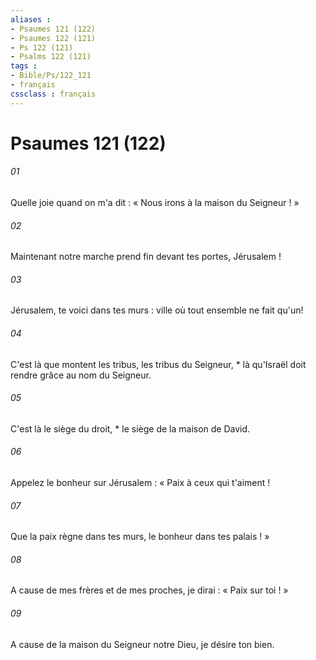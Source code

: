 ```yaml
---
aliases : 
- Psaumes 121 (122)
- Psaumes 122 (121)
- Ps 122 (121)
- Psalms 122 (121)
tags : 
- Bible/Ps/122_121
- français
cssclass : français
---
```


# Psaumes 121 (122)

###### 01
Quelle joie quand on m'a dit : « Nous irons à la maison du Seigneur ! »
###### 02
Maintenant notre marche prend fin devant tes portes, Jérusalem !
###### 03
Jérusalem, te voici dans tes murs : ville où tout ensemble ne fait qu'un!
###### 04
C'est là que montent les tribus, les tribus du Seigneur, * là qu'Israël doit rendre grâce au nom du Seigneur.
###### 05
C'est là le siège du droit, * le siège de la maison de David.
###### 06
Appelez le bonheur sur Jérusalem : « Paix à ceux qui t'aiment !
###### 07
Que la paix règne dans tes murs, le bonheur dans tes palais ! »
###### 08
A cause de mes frères et de mes proches, je dirai : « Paix sur toi ! »
###### 09
A cause de la maison du Seigneur notre Dieu, je désire ton bien.
